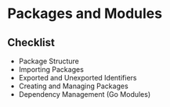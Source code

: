 # Packages and Modules

## Checklist

- Package Structure
- Importing Packages
- Exported and Unexported Identifiers
- Creating and Managing Packages
- Dependency Management (Go Modules)
